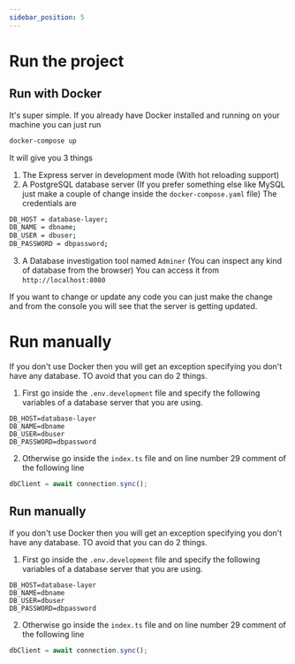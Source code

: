 ```yaml
---
sidebar_position: 5
---
```


# Run the project

## Run with Docker

It's super simple. If you already have Docker installed and running on your machine you can just run

```sh
docker-compose up
```

It will give you 3 things

1. The Express server in development mode (With hot reloading support)
2. A PostgreSQL database server (If you prefer something else like MySQL just make a couple of change inside the `docker-compose.yaml` file) The credentials are

```sh
DB_HOST = database-layer;
DB_NAME = dbname;
DB_USER = dbuser;
DB_PASSWORD = dbpassword;
```

3. A Database investigation tool named `Adminer` (You can inspect any kind of database from the browser) You can access it from `http://localhost:8080`

If you want to change or update any code you can just make the change and from the console you will see that the server is getting updated.

# Run manually

If you don't use Docker then you will get an exception specifying you don't have any database.
TO avoid that you can do 2 things.

1. First go inside the `.env.development` file and specify the following variables of a database server that you are using.

```
DB_HOST=database-layer
DB_NAME=dbname
DB_USER=dbuser
DB_PASSWORD=dbpassword
```

2. Otherwise go inside the `index.ts` file and on line number 29 comment of the following line

```js
dbClient = await connection.sync();
```

## Run manually

If you don't use Docker then you will get an exception specifying you don't have any database.
TO avoid that you can do 2 things.

1. First go inside the `.env.development` file and specify the following variables of a database server that you are using.

```
DB_HOST=database-layer
DB_NAME=dbname
DB_USER=dbuser
DB_PASSWORD=dbpassword
```

2. Otherwise go inside the `index.ts` file and on line number 29 comment of the following line

```js
dbClient = await connection.sync();
```
